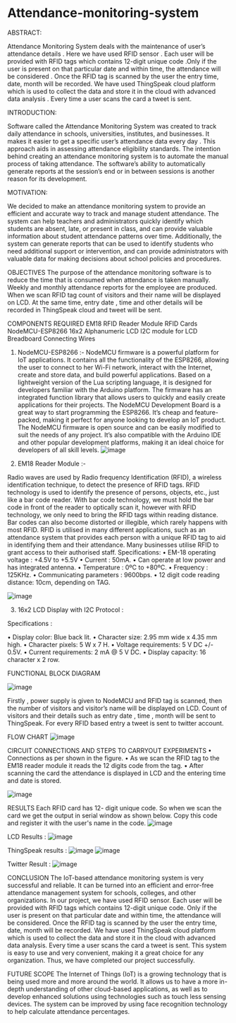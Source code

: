 # Attendance-monitoring-system
ABSTRACT:

Attendance Monitoring System deals with the maintenance of user’s attendance details . Here we have used RFID sensor . Each user will be provided with RFID tags which contains 12-digit unique code .Only if the user is present on that particular date and within time, the attendance will be considered . Once the RFID tag is scanned by the user the entry time, date, month will be recorded. We have used ThingSpeak cloud platform which is used to collect the data and store it in the cloud with advanced data analysis . Every time a user scans the card a tweet is sent.

INTRODUCTION:

Software called the Attendance Monitoring System was created to track daily attendance in schools, universities, institutes, and businesses. It makes it easier to get a specific user’s attendance data every day . This approach aids in assessing attendance eligibility standards. The intention behind creating an attendance monitoring system is to automate the manual process of taking attendance. The software’s ability to automatically generate reports at the session’s end or in between sessions is another reason for its development.

MOTIVATION:

We decided to make an attendance monitoring system to provide an efficient and accurate way to track and manage student attendance. The system can help teachers and administrators quickly identify which students are absent, late, or present in class, and can provide valuable information about student attendance patterns over time. Additionally, the system can generate reports that can be used to identify students who need additional support or intervention, and can provide administrators with valuable data for making decisions about school policies and procedures.

OBJECTIVES
The purpose of the attendance monitoring software is to reduce the time
that is consumed when attendance is taken manually.
Weekly and monthly attendance reports for the employee are produced.
When we scan RFID tag count of visitors and their name will be displayed on LCD.
At the same time, entry date , time and other details will be recorded in ThingSpeak cloud and tweet will be sent.

COMPONENTS REQUIRED
EM18 RFID Reader Module
RFID Cards
NodeMCU-ESP8266
16x2 Alphanumeric LCD
I2C module for LCD
Breadboard
Connecting Wires

1. NodeMCU-ESP8266 :-
NodeMCU firmware is a powerful platform for IoT applications. It contains
all the functionality of the ESP8266, allowing the user to connect to her Wi-Fi
network, interact with the Internet, create and store data, and build powerful
applications. Based on a lightweight version of the Lua scripting language, it
is designed for developers familiar with the Arduino platform. The firmware
has an integrated function library that allows users to quickly and easily
create applications for their projects. The NodeMCU Development Board is
a great way to start programming the ESP8266. It’s cheap and feature-
packed, making it perfect for anyone looking to develop an IoT product. The
NodeMCU firmware is open source and can be easily modified to suit the
needs of any project. It’s also compatible with the Arduino IDE and other
popular development platforms, making it an ideal choice for developers of
all skill levels.
![image](https://github.com/sahana14ankad/Attendance-monitoring-system/assets/136897959/185a9917-4184-41ee-b529-8b745839828c)


2. EM18 Reader Module :-

Radio waves are used by Radio frequency Identification (RFID), a wireless
identification technique, to detect the presence of RFID tags. RFID technology is used to identify the presence of persons, objects, etc., just like a bar
code reader. With bar code technology, we must hold the bar code in front of
the reader to optically scan it, however with RFID technology, we only need
to bring the RFID tags within reading distance. Bar codes can also become
distorted or illegible, which rarely happens with most RFID. RFID is utilised
in many different applications, such as an attendance system that provides
each person with a unique RFID tag to aid in identifying them and their
attendance. Many businesses utilise RFID to grant access to their authorised
staff.
Specifications:
• EM-18 operating voltage : +4.5V to +5.5V
• Current : 50mA.
• Can operate at low power and has integrated antenna.
• Temperature : 0ºC to +80ºC.
• Frequency : 125KHz.
• Communicating parameters : 9600bps.
• 12 digit code reading distance: 10cm, depending on TAG.

![image](https://github.com/sahana14ankad/Attendance-monitoring-system/assets/136897959/65ba197c-b0b9-4243-af5d-6fb73f9a8f1c)

3. 16x2 LCD Display with I2C Protocol :

Specifications :

• Display color: Blue back lit.
• Character size: 2.95 mm wide x 4.35 mm high.
• Character pixels: 5 W x 7 H.
• Voltage requirements: 5 V DC +/- 0.5V.
• Current requirements: 2 mA @ 5 V DC.
• Display capacity: 16 character x 2 row.



FUNCTIONAL BLOCK DIAGRAM

![image](https://github.com/sahana14ankad/Attendance-monitoring-system/assets/136897959/14b88bee-0298-4e67-8dfd-a3bf0c6fbdcd)


Firstly , power supply is given to NodeMCU and RFID tag is scanned, then the number of visitors and visitor’s name will be displayed on LCD. Count of visitors and their details such as entry date , time , month will be sent to ThingSpeak. For every RFID based entry a tweet is sent to twitter account.

FLOW CHART
![image](https://github.com/sahana14ankad/Attendance-monitoring-system/assets/136897959/c9f875b2-2a5d-4113-9c1b-763ff675cea9)


CIRCUIT CONNECTIONS AND STEPS TO CARRYOUT EXPERIMENTS
• Connections as per shown in the figure.
• As we scan the RFID tag to the EM18 reader module it reads the 12
digits code from the tag.
• After scanning the card the attendance is displayed in LCD and the
entering time and date is stored.


![image](https://github.com/sahana14ankad/Attendance-monitoring-system/assets/136897959/dee7200c-e5de-4e6e-8f83-e19a3b207b8a)


RESULTS
Each RFID card has 12- digit unique code. So when we scan the card we get the output in serial window as shown below. Copy this code and register it with the user's name in the code.
![image](https://github.com/sahana14ankad/Attendance-monitoring-system/assets/136897959/1122d644-f537-4b1e-868a-052ff34d98a5)

LCD Results :
![image](https://github.com/sahana14ankad/Attendance-monitoring-system/assets/136897959/97e91471-b91a-4c6a-9d57-822817a8582b)

ThingSpeak results :
![image](https://github.com/sahana14ankad/Attendance-monitoring-system/assets/136897959/a51d3712-57dd-4097-a764-8063cec65cae)
![image](https://github.com/sahana14ankad/Attendance-monitoring-system/assets/136897959/4b839fa2-5a14-4bda-98e2-322f2113d8c9)


Twitter Result :
![image](https://github.com/sahana14ankad/Attendance-monitoring-system/assets/136897959/e1f3cd71-479e-440b-8418-b079ef1098de)


CONCLUSION
The IoT-based attendance monitoring system is very successful and reliable. It can be turned into an efficient and error-free attendance management system for schools, colleges, and other organizations. In our project, we have used RFID sensor. Each user will be provided with RFID tags which contains 12-digit unique code. Only if the user is present on that particular date and within time, the attendance will be considered. Once the RFID tag is scanned by the user the entry time, date, month will be recorded. We have used ThingSpeak cloud platform which is used to collect the data and store it in the cloud with advanced data analysis. Every time a user scans the card a tweet is sent. This system is easy to use and very convenient, making it a great choice for any organization. Thus, we have completed our project successfully.

FUTURE SCOPE
The Internet of Things (IoT) is a growing technology that is being used more and more around the world. It allows us to have a more in-depth understanding of other cloud-based applications, as well as to develop enhanced solutions using technologies such as touch less sensing devices. The system can be improved by using face recognition technology to help calculate attendance percentages.



